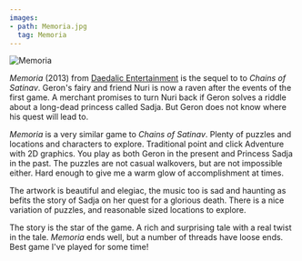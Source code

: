 ```yaml
---
images:
- path: Memoria.jpg
  tag: Memoria
---
```

![Memoria](Memoria.jpg)

*Memoria* (2013) from [Daedalic Entertainment](https://www.daedalic.com/)
is the sequel to
to *Chains of Satinav*.  Geron's fairy and friend Nuri
is now a raven after the events of the first game.  A merchant
promises to turn Nuri back if Geron solves a riddle about a long-dead
princess called Sadja.  But Geron does not know where his quest will
lead to.

*Memoria* is a very similar game to *Chains of Satinav*.  Plenty of
puzzles and locations and characters to explore.  Traditional point
and click Adventure with 2D graphics.  You play as both Geron in the
present and Princess Sadja in the past.  The puzzles are not casual
walkovers, but are not impossible either.  Hard enough to give me a
warm glow of accomplishment at times.

The artwork is beautiful and elegiac, the music too is sad and
haunting as befits the story of Sadja on her quest for a glorious death.
There is a nice variation of puzzles, and reasonable sized locations
to explore.

The story is the star of the game.  A rich and surprising tale with a
real twist in the tale.  *Memoria* ends well, but a number of threads
have loose ends.  Best game I've played for some time!
